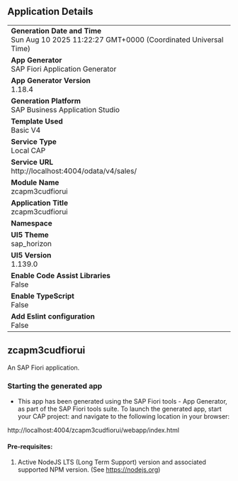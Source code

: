 ## Application Details
|               |
| ------------- |
|**Generation Date and Time**<br>Sun Aug 10 2025 11:22:27 GMT+0000 (Coordinated Universal Time)|
|**App Generator**<br>SAP Fiori Application Generator|
|**App Generator Version**<br>1.18.4|
|**Generation Platform**<br>SAP Business Application Studio|
|**Template Used**<br>Basic V4|
|**Service Type**<br>Local CAP|
|**Service URL**<br>http://localhost:4004/odata/v4/sales/|
|**Module Name**<br>zcapm3cudfiorui|
|**Application Title**<br>zcapm3cudfiorui|
|**Namespace**<br>|
|**UI5 Theme**<br>sap_horizon|
|**UI5 Version**<br>1.139.0|
|**Enable Code Assist Libraries**<br>False|
|**Enable TypeScript**<br>False|
|**Add Eslint configuration**<br>False|

## zcapm3cudfiorui

An SAP Fiori application.

### Starting the generated app

-   This app has been generated using the SAP Fiori tools - App Generator, as part of the SAP Fiori tools suite.  To launch the generated app, start your CAP project:  and navigate to the following location in your browser:

http://localhost:4004/zcapm3cudfiorui/webapp/index.html

#### Pre-requisites:

1. Active NodeJS LTS (Long Term Support) version and associated supported NPM version.  (See https://nodejs.org)


